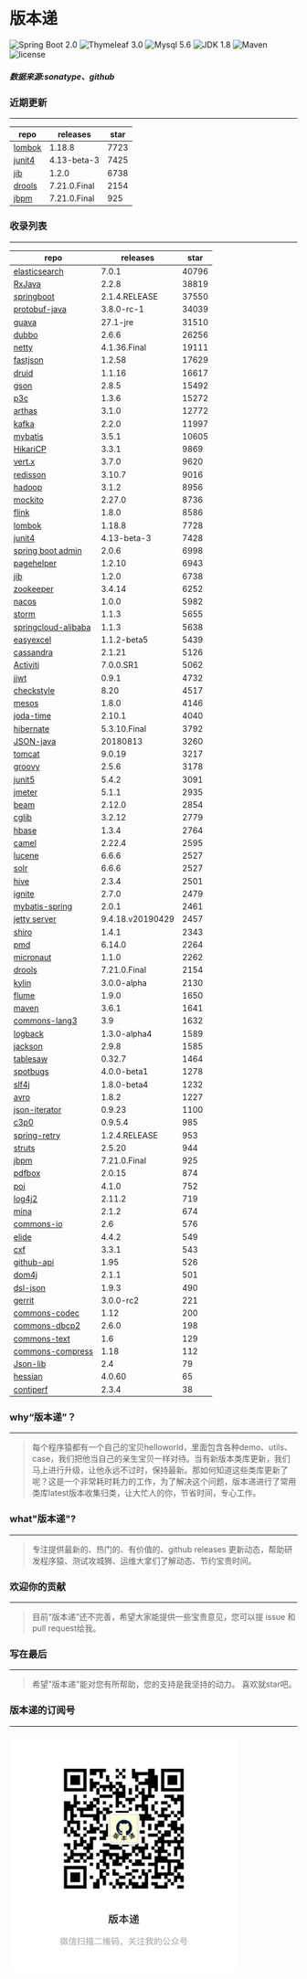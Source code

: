 # 版本递
![Spring Boot 2.0](https://img.shields.io/badge/Spring%20Boot-2.0-brightgreen.svg)
![Thymeleaf 3.0](https://img.shields.io/badge/Thymeleaf-3.0-yellow.svg)
![Mysql 5.6](https://img.shields.io/badge/Mysql-5.6-blue.svg)
![JDK 1.8](https://img.shields.io/badge/JDK-1.8-brightgreen.svg)
![Maven](https://img.shields.io/badge/Maven-3.5.0-yellowgreen.svg)
![license](https://img.shields.io/badge/license-Apache%202-blue.svg)
##### 数据来源:sonatype、github

### 近期更新
---
repo | releases | star
---|---|---
[lombok](https://github.com/rzwitserloot/lombok) | 1.18.8 | 7723
[junit4](https://github.com/junit-team/junit4) | 4.13-beta-3 | 7425
[jib](https://github.com/GoogleContainerTools/jib) | 1.2.0 | 6738
[drools](https://github.com/kiegroup/drools) | 7.21.0.Final | 2154
[jbpm](https://github.com/kiegroup/jbpm) | 7.21.0.Final | 925

### 收录列表
---
repo | releases | star
---|---|---
[elasticsearch](https://github.com/elastic/elasticsearch) | 7.0.1 | 40796 
[RxJava](https://github.com/ReactiveX/RxJava) | 2.2.8 | 38819 
[springboot](https://github.com/spring-projects/spring-boot) | 2.1.4.RELEASE | 37550 
[protobuf-java](https://github.com/protocolbuffers/protobuf) | 3.8.0-rc-1 | 34039 
[guava](https://github.com/google/guava) | 27.1-jre | 31510 
[dubbo](https://github.com/apache/incubator-dubbo) | 2.6.6 | 26256 
[netty](https://github.com/netty/netty) | 4.1.36.Final | 19111 
[fastjson](https://github.com/alibaba/fastjson) | 1.2.58 | 17629 
[druid](https://github.com/alibaba/druid) | 1.1.16 | 16617 
[gson](https://github.com/google/gson) | 2.8.5 | 15492 
[p3c](https://github.com/alibaba/p3c) | 1.3.6 | 15272 
[arthas](https://github.com/alibaba/arthas) | 3.1.0 | 12772 
[kafka](https://github.com/apache/kafka) | 2.2.0 | 11997 
[mybatis](https://github.com/mybatis/mybatis-3) | 3.5.1 | 10605 
[HikariCP](https://github.com/brettwooldridge/HikariCP) | 3.3.1 | 9869 
[vert.x](https://github.com/eclipse-vertx/vert.x) | 3.7.0 | 9620 
[redisson](https://github.com/redisson/redisson) | 3.10.7 | 9016 
[hadoop](https://github.com/apache/hadoop) | 3.1.2 | 8956 
[mockito](https://github.com/mockito/mockito) | 2.27.0 | 8736 
[flink](https://github.com/apache/flink) | 1.8.0 | 8586 
[lombok](https://github.com/rzwitserloot/lombok) | 1.18.8 | 7728 
[junit4](https://github.com/junit-team/junit4) | 4.13-beta-3 | 7428 
[spring boot admin](https://github.com/codecentric/spring-boot-admin) | 2.0.6 | 6998 
[pagehelper](https://github.com/pagehelper/Mybatis-PageHelper) | 1.2.10 | 6943 
[jib](https://github.com/GoogleContainerTools/jib) | 1.2.0 | 6738 
[zookeeper](https://github.com/apache/zookeeper) | 3.4.14 | 6252 
[nacos](https://github.com/alibaba/nacos) | 1.0.0 | 5982 
[storm](https://github.com/apache/storm) | 1.1.3 | 5655 
[springcloud-alibaba](https://github.com/spring-cloud-incubator/spring-cloud-alibaba) | 1.1.3 | 5638 
[easyexcel](https://github.com/alibaba/easyexcel) | 1.1.2-beta5 | 5439 
[cassandra](https://github.com/apache/cassandra) | 2.1.21 | 5126 
[Activiti](https://github.com/Activiti/Activiti) | 7.0.0.SR1 | 5062 
[jjwt](https://github.com/jwtk/jjwt) | 0.9.1 | 4732 
[checkstyle](https://github.com/checkstyle/checkstyle) | 8.20 | 4517 
[mesos](https://github.com/apache/mesos) | 1.8.0 | 4146 
[joda-time](https://github.com/JodaOrg/joda-time) | 2.10.1 | 4040 
[hibernate](https://github.com/hibernate/hibernate-orm) | 5.3.10.Final | 3792 
[JSON-java](https://github.com/stleary/JSON-java) | 20180813 | 3260 
[tomcat](https://github.com/apache/tomcat) | 9.0.19 | 3217 
[groovy](https://github.com/apache/groovy) | 2.5.6 | 3178 
[junit5](https://github.com/junit-team/junit5) | 5.4.2 | 3091 
[jmeter](https://github.com/apache/jmeter) | 5.1.1 | 2935 
[beam](https://github.com/apache/beam) | 2.12.0 | 2854 
[cglib](https://github.com/cglib/cglib) | 3.2.12 | 2779 
[hbase](https://github.com/apache/hbase) | 1.3.4 | 2764 
[camel](https://github.com/apache/camel) | 2.22.4 | 2595 
[lucene](https://github.com/apache/lucene-solr) | 6.6.6 | 2527 
[solr](https://github.com/apache/lucene-solr) | 6.6.6 | 2527 
[hive](https://github.com/apache/hive) | 2.3.4 | 2501 
[ignite](https://github.com/apache/ignite) | 2.7.0 | 2479 
[mybatis-spring](https://github.com/mybatis/spring-boot-starter) | 2.0.1 | 2461 
[jetty server](https://github.com/eclipse/jetty.project) | 9.4.18.v20190429 | 2457 
[shiro](https://github.com/apache/shiro) | 1.4.1 | 2343 
[pmd](https://github.com/pmd/pmd) | 6.14.0 | 2264 
[micronaut](https://github.com/micronaut-projects/micronaut-core) | 1.1.0 | 2262 
[drools](https://github.com/kiegroup/drools) | 7.21.0.Final | 2154 
[kylin](https://github.com/apache/kylin) | 3.0.0-alpha | 2130 
[flume](https://github.com/apache/flume) | 1.9.0 | 1650 
[maven](https://github.com/apache/maven) | 3.6.1 | 1641 
[commons-lang3](https://github.com/apache/commons-lang) | 3.9 | 1632 
[logback](https://github.com/qos-ch/logback) | 1.3.0-alpha4 | 1589 
[jackson](https://github.com/FasterXML/jackson-core) | 2.9.8 | 1585 
[tablesaw](https://github.com/jtablesaw/tablesaw) | 0.32.7 | 1464 
[spotbugs](https://github.com/spotbugs/spotbugs) | 4.0.0-beta1 | 1278 
[slf4j](https://github.com/qos-ch/slf4j) | 1.8.0-beta4 | 1232 
[avro](https://github.com/apache/avro) | 1.8.2 | 1227 
[json-iterator](https://github.com/json-iterator/java) | 0.9.23 | 1100 
[c3p0](https://github.com/swaldman/c3p0) | 0.9.5.4 | 985 
[spring-retry](https://github.com/spring-projects/spring-retry) | 1.2.4.RELEASE | 953 
[struts](https://github.com/apache/struts) | 2.5.20 | 944 
[jbpm](https://github.com/kiegroup/jbpm) | 7.21.0.Final | 925 
[pdfbox](https://github.com/apache/pdfbox) | 2.0.15 | 874 
[poi](https://github.com/apache/poi) | 4.1.0 | 752 
[log4j2](https://github.com/apache/logging-log4j2) | 2.11.2 | 719 
[mina](https://github.com/apache/mina) | 2.1.2 | 674 
[commons-io](https://github.com/apache/commons-io) | 2.6 | 576 
[elide](https://github.com/yahoo/elide) | 4.4.2 | 549 
[cxf](https://github.com/apache/cxf) | 3.3.1 | 543 
[github-api](https://github.com/kohsuke/github-api) | 1.95 | 526 
[dom4j](https://github.com/dom4j/dom4j) | 2.1.1 | 501 
[dsl-json](https://github.com/ngs-doo/dsl-json) | 1.9.3 | 490 
[gerrit](https://github.com/GerritCodeReview/gerrit) | 3.0.0-rc2 | 221 
[commons-codec](https://github.com/apache/commons-codec) | 1.12 | 200 
[commons-dbcp2](https://github.com/apache/commons-dbcp) | 2.6.0 | 198 
[commons-text](https://github.com/apache/commons-text) | 1.6 | 129 
[commons-compress](https://github.com/apache/commons-compress) | 1.18 | 112 
[Json-lib](https://github.com/aalmiray/Json-lib) | 2.4 | 79 
[hessian](https://github.com/ebourg/hessian) | 4.0.60 | 65 
[contiperf](https://github.com/lucaspouzac/contiperf) | 2.3.4 | 38 

### why“版本递”？
--- 
>每个程序猿都有一个自己的宝贝helloworld，里面包含各种demo、utils、case，我们把他当自己的亲生宝贝一样对待。当有新版本类库更新，我们马上进行升级，让他永远不过时，保持最新。那如何知道这些类库更新了呢？这是一个非常耗时耗力的工作，为了解决这个问题，版本递进行了常用类库latest版本收集归类，让大忙人的你，节省时间，专心工作。


### what"版本递"?
---
> 专注提供最新的、热门的、有价值的、github releases 更新动态，帮助研发程序猿、测试攻城狮、运维大拿们了解动态、节约宝贵时间。

### 欢迎你的贡献
---
> 目前“版本递”还不完善，希望大家能提供一些宝贵意见，您可以提 issue 和 pull request给我。


### 写在最后
---
> 希望"版本递"能对您有所帮助，您的支持是我坚持的动力。
> 喜欢就star吧。

### 版本递的订阅号
---
<img src="https://github.com/jartisan2001/latest/blob/master/Image.jpg" width="400" hegiht="400" align=left />